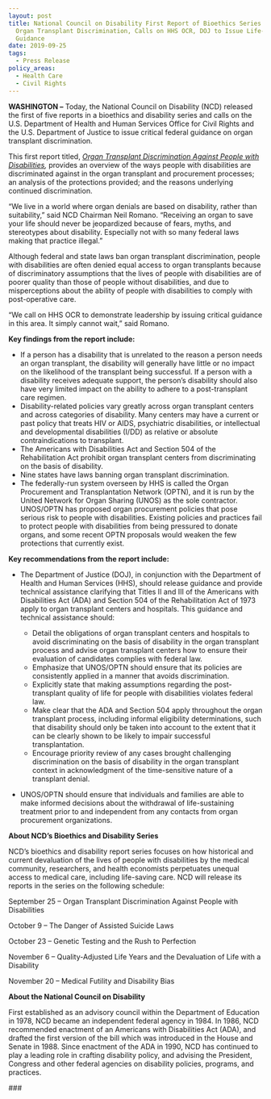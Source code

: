 ```yaml
---
layout: post
title: National Council on Disability First Report of Bioethics Series Examines
  Organ Transplant Discrimination, Calls on HHS OCR, DOJ to Issue Life-Saving
  Guidance
date: 2019-09-25
tags:
  - Press Release
policy_areas:
  - Health Care
  - Civil Rights
---
```


**WASHINGTON –** Today, the National Council on Disability (NCD) released the first of five reports in a bioethics and disability series and calls on the U.S. Department of Health and Human Services Office for Civil Rights and the U.S. Department of Justice to issue critical federal guidance on organ transplant discrimination.

This first report titled, *[Organ Transplant Discrimination Against People with Disabilities](https://ncd.gov/publications/2019/bioethics-report-series),* provides an overview of the ways people with disabilities are discriminated against in the organ transplant and procurement processes; an analysis of the protections provided; and the reasons underlying continued discrimination.

“We live in a world where organ denials are based on disability, rather than suitability,” said NCD Chairman Neil Romano. “Receiving an organ to save your life should never be jeopardized because of fears, myths, and stereotypes about disability. Especially not with so many federal laws making that practice illegal.”

Although federal and state laws ban organ transplant discrimination, people with disabilities are often denied equal access to organ transplants because of discriminatory assumptions that the lives of people with disabilities are of poorer quality than those of people without disabilities, and due to misperceptions about the ability of people with disabilities to comply with post-operative care.

“We call on HHS OCR to demonstrate leadership by issuing critical guidance in this area. It simply cannot wait,” said Romano.

**Key findings from the report include:**

- If a person has a disability that is unrelated to the reason a person needs an organ transplant, the disability will generally have little or no impact on the likelihood of the transplant being successful. If a person with a disability receives adequate support, the person’s disability should also have very limited impact on the ability to adhere to a post-transplant care regimen.
- Disability-related policies vary greatly across organ transplant centers and across categories of disability. Many centers may have a current or past policy that treats HIV or AIDS, psychiatric disabilities, or intellectual and developmental disabilities (I/DD) as relative or absolute contraindications to transplant.
- The Americans with Disabilities Act and Section 504 of the Rehabilitation Act prohibit organ transplant centers from discriminating on the basis of disability.
- Nine states have laws banning organ transplant discrimination.
- The federally-run system overseen by HHS is called the Organ Procurement and Transplantation Network (OPTN), and it is run by the United Network for Organ Sharing (UNOS) as the sole contractor. UNOS/OPTN has proposed organ procurement policies that pose serious risk to people with disabilities. Existing policies and practices fail to protect people with disabilities from being pressured to donate organs, and some recent OPTN proposals would weaken the few protections that currently exist.

**Key recommendations from the report include:**

- The Department of Justice (DOJ), in conjunction with the Department of Health and Human Services (HHS), should release guidance and provide technical assistance clarifying that Titles II and III of the Americans with Disabilities Act (ADA) and Section 504 of the Rehabilitation Act of 1973 apply to organ transplant centers and hospitals. This guidance and technical assistance should:

  - Detail the obligations of organ transplant centers and hospitals to avoid discriminating on the basis of disability in the organ transplant process and advise organ transplant centers how to ensure their evaluation of candidates complies with federal law.
  - Emphasize that UNOS/OPTN should ensure that its policies are consistently applied in a manner that avoids discrimination.
  - Explicitly state that making assumptions regarding the post-transplant quality of life for people with disabilities violates federal law.
  - Make clear that the ADA and Section 504 apply throughout the organ transplant process, including informal eligibility determinations, such that disability should only be taken into account to the extent that it can be clearly shown to be likely to impair successful transplantation.
  - Encourage priority review of any cases brought challenging discrimination on the basis of disability in the organ transplant context in acknowledgment of the time-sensitive nature of a transplant denial.

- UNOS/OPTN should ensure that individuals and families are able to make informed decisions about the withdrawal of life-sustaining treatment prior to and independent from any contacts from organ procurement organizations.

**About NCD’s Bioethics and Disability Series**

NCD’s bioethics and disability report series focuses on how historical and current devaluation of the lives of people with disabilities by the medical community, researchers, and health economists perpetuates unequal access to medical care, including life-saving care. NCD will release its reports in the series on the following schedule:

September 25 – Organ Transplant Discrimination Against People with Disabilities

October 9 – The Danger of Assisted Suicide Laws

October 23 – Genetic Testing and the Rush to Perfection

November 6 – Quality-Adjusted Life Years and the Devaluation of Life with a Disability

November 20 – Medical Futility and Disability Bias

**About the National Council on Disability**

First established as an advisory council within the Department of Education in 1978, NCD became an independent federal agency in 1984. In 1986, NCD recommended enactment of an Americans with Disabilities Act (ADA), and drafted the first version of the bill which was introduced in the House and Senate in 1988. Since enactment of the ADA in 1990, NCD has continued to play a leading role in crafting disability policy, and advising the President, Congress and other federal agencies on disability policies, programs, and practices.

\###

